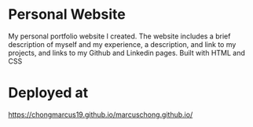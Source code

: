 # Personal Website
My personal portfolio website I created. The website includes a brief description of myself and my experience, a description, and link to my projects, and links to my Github and Linkedin pages. Built with HTML and CSS

# Deployed at 
https://chongmarcus19.github.io/marcuschong.github.io/
